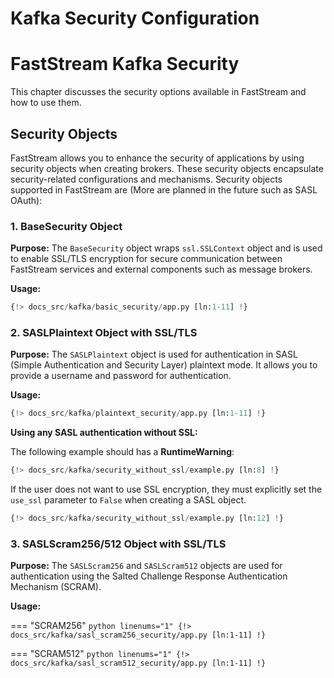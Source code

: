 # Kafka Security Configuration

# FastStream Kafka Security

This chapter discusses the security options available in FastStream and how to use them.

## Security Objects

FastStream allows you to enhance the security of applications by using security objects when creating brokers. These security objects encapsulate security-related configurations and mechanisms. Security objects supported in FastStream are (More are planned in the future such as SASL OAuth):

### 1. BaseSecurity Object

**Purpose:** The `BaseSecurity` object wraps `ssl.SSLContext` object and is used to enable SSL/TLS encryption for secure communication between FastStream services and external components such as message brokers.

**Usage:**

```python linenums="1"
{!> docs_src/kafka/basic_security/app.py [ln:1-11] !}
```

### 2. SASLPlaintext Object with SSL/TLS

**Purpose:** The `SASLPlaintext` object is used for authentication in SASL (Simple Authentication and Security Layer) plaintext mode. It allows you to provide a username and password for authentication.

**Usage:**

```python linenums="1"
{!> docs_src/kafka/plaintext_security/app.py [ln:1-11] !}
```

**Using any SASL authentication without SSL:**

The following example should has a **RuntimeWarning**:

```python linenums="1"
{!> docs_src/kafka/security_without_ssl/example.py [ln:8] !}
```

If the user does not want to use SSL encryption, they must explicitly set the `use_ssl` parameter to `False` when creating a SASL object.

```python linenums="1"
{!> docs_src/kafka/security_without_ssl/example.py [ln:12] !}
```

### 3. SASLScram256/512 Object with SSL/TLS

**Purpose:** The `SASLScram256` and `SASLScram512` objects are used for authentication using the Salted Challenge Response Authentication Mechanism (SCRAM).

**Usage:**

=== "SCRAM256"
    ```python linenums="1"
    {!> docs_src/kafka/sasl_scram256_security/app.py [ln:1-11] !}
    ```

=== "SCRAM512"
    ```python linenums="1"
    {!> docs_src/kafka/sasl_scram512_security/app.py [ln:1-11] !}
    ```
